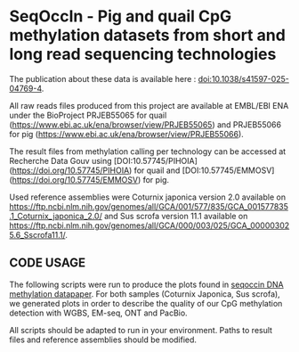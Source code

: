# SeqOccIn - Pig and quail CpG methylation datasets from short and long read sequencing technologies

The publication about these data is available here : [doi:10.1038/s41597-025-04769-4](https://doi.org/10.1038/s41597-025-04769-4).

All raw reads files produced from this project are available at EMBL/EBI ENA under the BioProject PRJEB55065 for quail (https://www.ebi.ac.uk/ena/browser/view/PRJEB55065) and PRJEB55066 for pig (https://www.ebi.ac.uk/ena/browser/view/PRJEB55066).

The result files from methylation calling per technology can be accessed at Recherche Data Gouv using [DOI:10.57745/PIHOIA] (https://doi.org/10.57745/PIHOIA) for quail and [DOI:10.57745/EMMOSV] (https://doi.org/10.57745/EMMOSV) for pig.

Used reference assemblies were Coturnix japonica version 2.0 available on https://ftp.ncbi.nlm.nih.gov/genomes/all/GCA/001/577/835/GCA_001577835.1_Coturnix_japonica_2.0/ and Sus scrofa version 11.1 available on https://ftp.ncbi.nlm.nih.gov/genomes/all/GCA/000/003/025/GCA_000003025.6_Sscrofa11.1/.

## CODE USAGE

The following scripts were run to produce the plots found in [seqoccin DNA methylation datapaper](https://www.nature.com/articles/).
For both samples (Coturnix Japonica, Sus scrofa), we generated plots in order to describe the quality of our CpG methylation detection with WGBS, EM-seq, ONT and PacBio.

All scripts should be adapted to run in your environment. Paths to result files and reference assemblies should be modified.

